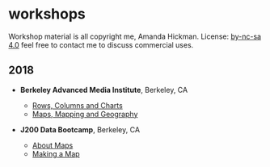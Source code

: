 workshops
=========

Workshop material is all copyright me, Amanda Hickman. License: [by-nc-sa 4.0](http://creativecommons.org/licenses/by-nc-sa/4.0/) feel free to contact me to discuss commercial uses.


## 2018

+ **Berkeley Advanced Media Institute**, Berkeley, CA
  + [Rows, Columns and Charts](2018/advanced_media_institute/charts.html)
  + [Maps, Mapping and Geography](2018/advanced_media_institute/maps.html)

+ **J200 Data Bootcamp**, Berkeley, CA
  + [About Maps](2018/j200/maps.html)
  + [Making a Map](2018/j200/maps_handson.html)
